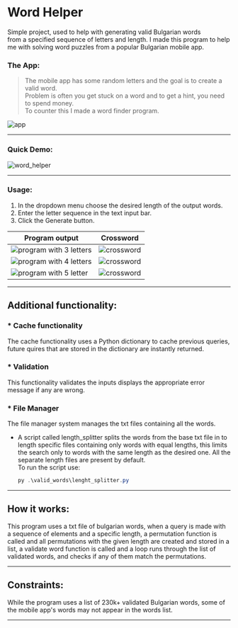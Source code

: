 # Word Helper

Simple project, used to help with generating valid Bulgarian words  
from a specified sequence of letters and length.
I made this program to help me with solving word puzzles from a popular
Bulgarian mobile app.

### The App:

> The mobile app has some random letters and the goal is to create a valid
> word.  
> Problem is often you get stuck on a word and to get a hint, you need to spend
> money.  
> To counter this I made a word finder program.

![app](https://i.imgur.com/6vNWu8F.jpg)

----

### Quick Demo:

![word_helper](https://i.imgur.com/YCFnT6z.gif)

----

### Usage:

1. In the dropdown menu choose the desired length of the output words.
2. Enter the letter sequence in the text input bar.
3. Click the Generate button.

| **Program output**                                         | **Crossword**                                 |
|------------------------------------------------------------|-----------------------------------------------|
| ![program with 3 letters](https://i.imgur.com/mUDbM0z.jpg) | ![crossword](https://i.imgur.com/GkPUtC2.jpg) |
| ![program with 4 letters](https://i.imgur.com/0be41fJ.jpg) | ![crossword](https://i.imgur.com/2muhuM2.jpg) |
| ![program with 5 letter](https://i.imgur.com/jl0cpTs.jpg)  | ![crossword](https://i.imgur.com/1cRONjM.jpg) |

---- 

## Additional functionality:

###  * __Cache functionality__

The cache functionality uses a Python dictionary to cache previous queries,
future quires that are stored in the dictionary are instantly returned.

###  * __Validation__

This functionality validates the inputs displays the appropriate error message
if any are wrong.

###  * __File Manager__

The file manager system manages the txt files containing all the words.

* A script called length_splitter splits the words from the base txt
  file in to length specific files containing only words with equal lengths,
  this limits the search only to words with the same length as the desired one.
  All the separate length files are present by default.  
  To run the script use:
  ~~~ powershell
  py .\valid_words\lenght_splitter.py
  ~~~

----

## How it works:

This program uses a txt file of bulgarian words, when a query is made with a
sequence of elements and a specific length, a permutation function is called and
all permutations with the given length are created and stored in a list, a
validate word function is called and a loop runs through the list of validated
words, and checks if any of them match the permutations.

----

## Constraints:

While the program uses a list of 230k+ validated Bulgarian words, some of the
mobile app's words may not appear in the words list.

----
